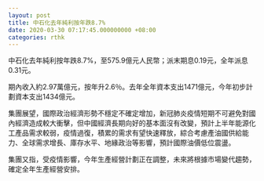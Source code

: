 ```yaml
---
layout: post
title: 中石化去年純利按年跌8.7%
date: 2020-03-30 07:17:45.000000000 +08:00
categories: rthk
---
```


中石化去年純利按年跌8.7%，至575.9億元人民幣；派末期息0.19元，全年派息0.31元。

期內收入約2.97萬億元，按年升2.6％。去年全年資本支出1471億元，今年初步計劃資本支出1434億元。

集團展望，國際政治經濟形勢不穩定不確定增加，新冠肺炎疫情短期不可避免對國內經濟造成較大衝擊，但中國經濟長期向好的基本面沒有改變，預計上半年能源化工產品需求較弱，疫情過復，積累的需求有望快速釋放，綜合考慮產油國供給能力、全球需求增長、庫存水平、地緣政治等影響，預計國際油價低位震盪。

集團又指，受疫情影響，今年生產經營計劃正在調整，未來將根據市場變代趨勢，確定全年生產經營安排。
